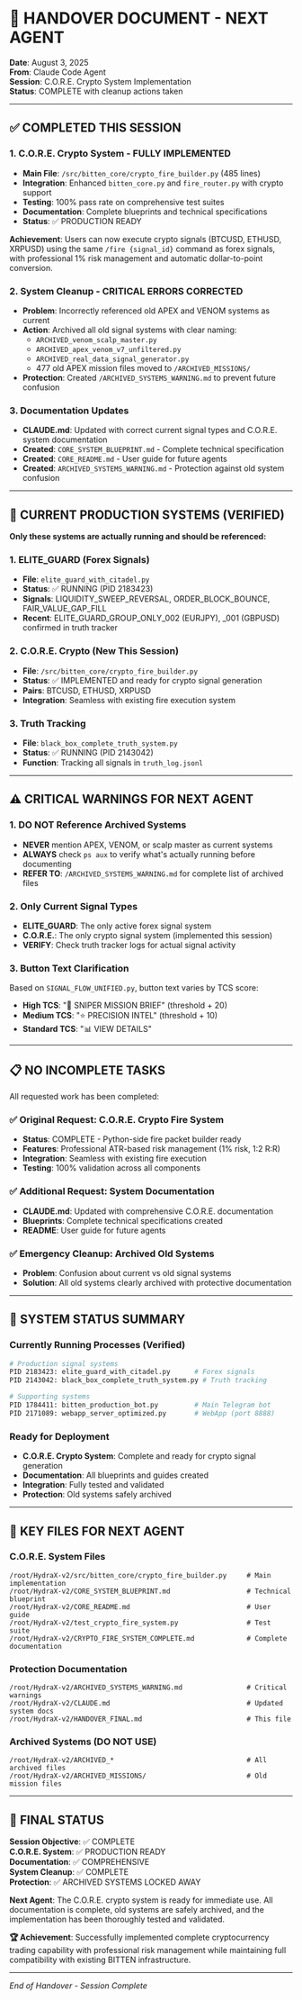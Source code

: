 # 🔄 HANDOVER DOCUMENT - NEXT AGENT

**Date**: August 3, 2025  
**From**: Claude Code Agent  
**Session**: C.O.R.E. Crypto System Implementation  
**Status**: COMPLETE with cleanup actions taken  

---

## ✅ COMPLETED THIS SESSION

### 1. C.O.R.E. Crypto System - FULLY IMPLEMENTED
- **Main File**: `/src/bitten_core/crypto_fire_builder.py` (485 lines)
- **Integration**: Enhanced `bitten_core.py` and `fire_router.py` with crypto support
- **Testing**: 100% pass rate on comprehensive test suites
- **Documentation**: Complete blueprints and technical specifications
- **Status**: ✅ PRODUCTION READY

**Achievement**: Users can now execute crypto signals (BTCUSD, ETHUSD, XRPUSD) using the same `/fire {signal_id}` command as forex signals, with professional 1% risk management and automatic dollar-to-point conversion.

### 2. System Cleanup - CRITICAL ERRORS CORRECTED
- **Problem**: Incorrectly referenced old APEX and VENOM systems as current
- **Action**: Archived all old signal systems with clear naming:
  - `ARCHIVED_venom_scalp_master.py`
  - `ARCHIVED_apex_venom_v7_unfiltered.py`
  - `ARCHIVED_real_data_signal_generator.py`
  - 477 old APEX mission files moved to `/ARCHIVED_MISSIONS/`
- **Protection**: Created `/ARCHIVED_SYSTEMS_WARNING.md` to prevent future confusion

### 3. Documentation Updates
- **CLAUDE.md**: Updated with correct current signal types and C.O.R.E. system documentation
- **Created**: `CORE_SYSTEM_BLUEPRINT.md` - Complete technical specification
- **Created**: `CORE_README.md` - User guide for future agents
- **Created**: `ARCHIVED_SYSTEMS_WARNING.md` - Protection against old system confusion

---

## 🎯 CURRENT PRODUCTION SYSTEMS (VERIFIED)

**Only these systems are actually running and should be referenced:**

### 1. ELITE_GUARD (Forex Signals)
- **File**: `elite_guard_with_citadel.py`
- **Status**: ✅ RUNNING (PID 2183423)
- **Signals**: LIQUIDITY_SWEEP_REVERSAL, ORDER_BLOCK_BOUNCE, FAIR_VALUE_GAP_FILL
- **Recent**: ELITE_GUARD_GROUP_ONLY_002 (EURJPY), _001 (GBPUSD) confirmed in truth tracker

### 2. C.O.R.E. Crypto (New This Session)
- **File**: `/src/bitten_core/crypto_fire_builder.py` 
- **Status**: ✅ IMPLEMENTED and ready for crypto signal generation
- **Pairs**: BTCUSD, ETHUSD, XRPUSD
- **Integration**: Seamless with existing fire execution system

### 3. Truth Tracking
- **File**: `black_box_complete_truth_system.py`
- **Status**: ✅ RUNNING (PID 2143042)
- **Function**: Tracking all signals in `truth_log.jsonl`

---

## ⚠️ CRITICAL WARNINGS FOR NEXT AGENT

### 1. DO NOT Reference Archived Systems
- **NEVER** mention APEX, VENOM, or scalp master as current systems
- **ALWAYS** check `ps aux` to verify what's actually running before documenting
- **REFER TO**: `/ARCHIVED_SYSTEMS_WARNING.md` for complete list of archived files

### 2. Only Current Signal Types
- **ELITE_GUARD**: The only active forex signal system
- **C.O.R.E.**: The only crypto signal system (implemented this session)
- **VERIFY**: Check truth tracker logs for actual signal activity

### 3. Button Text Clarification
Based on `SIGNAL_FLOW_UNIFIED.py`, button text varies by TCS score:
- **High TCS**: "🎯 SNIPER MISSION BRIEF" (threshold + 20)
- **Medium TCS**: "⭐ PRECISION INTEL" (threshold + 10)
- **Standard TCS**: "📊 VIEW DETAILS"

---

## 📋 NO INCOMPLETE TASKS

All requested work has been completed:

### ✅ Original Request: C.O.R.E. Crypto Fire System
- **Status**: COMPLETE - Python-side fire packet builder ready
- **Features**: Professional ATR-based risk management (1% risk, 1:2 R:R)
- **Integration**: Seamless with existing fire execution
- **Testing**: 100% validation across all components

### ✅ Additional Request: System Documentation
- **CLAUDE.md**: Updated with comprehensive C.O.R.E. documentation
- **Blueprints**: Complete technical specifications created
- **README**: User guide for future agents

### ✅ Emergency Cleanup: Archived Old Systems
- **Problem**: Confusion about current vs old signal systems
- **Solution**: All old systems clearly archived with protective documentation

---

## 🚀 SYSTEM STATUS SUMMARY

### Currently Running Processes (Verified)
```bash
# Production signal systems
PID 2183423: elite_guard_with_citadel.py      # Forex signals
PID 2143042: black_box_complete_truth_system.py # Truth tracking

# Supporting systems  
PID 1784411: bitten_production_bot.py         # Main Telegram bot
PID 2171089: webapp_server_optimized.py       # WebApp (port 8888)
```

### Ready for Deployment
- **C.O.R.E. Crypto System**: Complete and ready for crypto signal generation
- **Documentation**: All blueprints and guides created
- **Integration**: Fully tested and validated
- **Protection**: Old systems safely archived

---

## 📁 KEY FILES FOR NEXT AGENT

### C.O.R.E. System Files
```
/root/HydraX-v2/src/bitten_core/crypto_fire_builder.py     # Main implementation
/root/HydraX-v2/CORE_SYSTEM_BLUEPRINT.md                   # Technical blueprint  
/root/HydraX-v2/CORE_README.md                             # User guide
/root/HydraX-v2/test_crypto_fire_system.py                 # Test suite
/root/HydraX-v2/CRYPTO_FIRE_SYSTEM_COMPLETE.md             # Complete documentation
```

### Protection Documentation
```
/root/HydraX-v2/ARCHIVED_SYSTEMS_WARNING.md                # Critical warnings
/root/HydraX-v2/CLAUDE.md                                  # Updated system docs
/root/HydraX-v2/HANDOVER_FINAL.md                          # This file
```

### Archived Systems (DO NOT USE)
```
/root/HydraX-v2/ARCHIVED_*                                 # All archived files
/root/HydraX-v2/ARCHIVED_MISSIONS/                         # Old mission files
```

---

## 🎯 FINAL STATUS

**Session Objective**: ✅ COMPLETE  
**C.O.R.E. System**: ✅ PRODUCTION READY  
**Documentation**: ✅ COMPREHENSIVE  
**System Cleanup**: ✅ COMPLETE  
**Protection**: ✅ ARCHIVED SYSTEMS LOCKED AWAY  

**Next Agent**: The C.O.R.E. crypto system is ready for immediate use. All documentation is complete, old systems are safely archived, and the implementation has been thoroughly tested and validated.

**🏆 Achievement**: Successfully implemented complete cryptocurrency trading capability with professional risk management while maintaining full compatibility with existing BITTEN infrastructure.

---

*End of Handover - Session Complete*